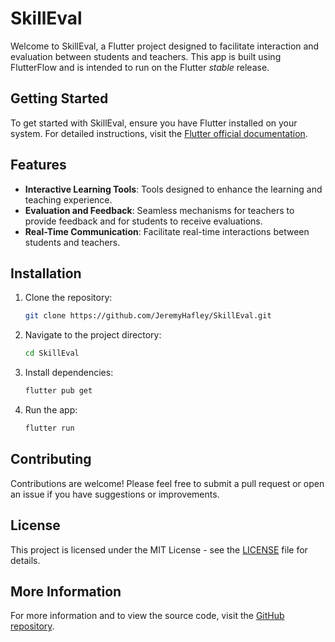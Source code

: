 # SkillEval

Welcome to SkillEval, a Flutter project designed to facilitate interaction and evaluation between students and teachers. This app is built using FlutterFlow and is intended to run on the Flutter _stable_ release.

## Getting Started

To get started with SkillEval, ensure you have Flutter installed on your system. For detailed instructions, visit the [Flutter official documentation](https://flutter.dev/docs/get-started/install).

## Features

- **Interactive Learning Tools**: Tools designed to enhance the learning and teaching experience.
- **Evaluation and Feedback**: Seamless mechanisms for teachers to provide feedback and for students to receive evaluations.
- **Real-Time Communication**: Facilitate real-time interactions between students and teachers.

## Installation

1. Clone the repository:
   ```bash
   git clone https://github.com/JeremyHafley/SkillEval.git
   ```
2. Navigate to the project directory:
   ```bash
   cd SkillEval
   ```
3. Install dependencies:
   ```bash
   flutter pub get
   ```
4. Run the app:
   ```bash
   flutter run
   ```

## Contributing

Contributions are welcome! Please feel free to submit a pull request or open an issue if you have suggestions or improvements.

## License

This project is licensed under the MIT License - see the [LICENSE](LICENSE) file for details.

## More Information

For more information and to view the source code, visit the [GitHub repository](https://github.com/JeremyHafley/SkillEval).
